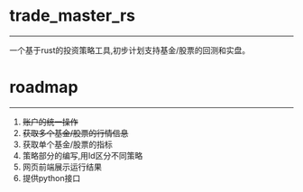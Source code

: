 # trade_master_rs
----
一个基于rust的投资策略工具,初步计划支持基金/股票的回测和实盘。
# roadmap
----
1. ~~账户的统一操作~~
1. ~~获取多个基金/股票的行情信息~~
1. 获取单个基金/股票的指标
1. 策略部分的编写,用Id区分不同策略
1. 网页前端展示运行结果 
1. 提供python接口
